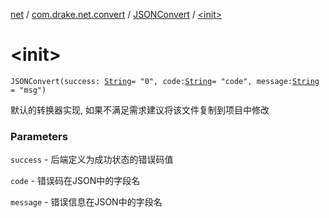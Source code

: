 [net](../../index.md) / [com.drake.net.convert](../index.md) / [JSONConvert](index.md) / [&lt;init&gt;](./-init-.md)

# &lt;init&gt;

`JSONConvert(success: `[`String`](https://kotlinlang.org/api/latest/jvm/stdlib/kotlin/-string/index.html)` = "0", code: `[`String`](https://kotlinlang.org/api/latest/jvm/stdlib/kotlin/-string/index.html)` = "code", message: `[`String`](https://kotlinlang.org/api/latest/jvm/stdlib/kotlin/-string/index.html)` = "msg")`

默认的转换器实现, 如果不满足需求建议将该文件复制到项目中修改

### Parameters

`success` - 后端定义为成功状态的错误码值

`code` - 错误码在JSON中的字段名

`message` - 错误信息在JSON中的字段名